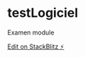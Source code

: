 # testLogiciel

Examen module

[Edit on StackBlitz ⚡️](https://stackblitz.com/edit/vitejs-vite-esz2cy)